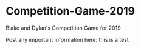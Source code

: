 # Competition-Game-2019
Blake and Dylan's Competition Game for 2019

Post any important information here:
this is a test
